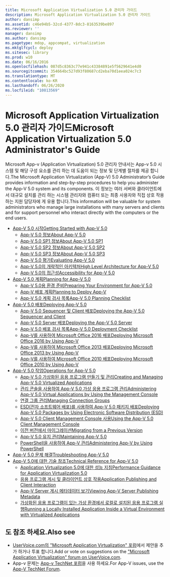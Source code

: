 ```yaml
---
title: Microsoft Application Virtualization 5.0 관리자 가이드
description: Microsoft Application Virtualization 5.0 관리자 가이드
author: dansimp
ms.assetid: c46e94b5-32cd-4377-8dc3-8163539be897
ms.reviewer: ''
manager: dansimp
ms.author: dansimp
ms.pagetype: mdop, appcompat, virtualization
ms.mktglfcycl: deploy
ms.sitesec: library
ms.prod: w10
ms.date: 06/16/2016
ms.openlocfilehash: 087d5c8363c77e941c43384891e5f5629641e4d0
ms.sourcegitcommit: 354664bc527d93f80687cd2eba70d1eea024c7c3
ms.translationtype: MT
ms.contentlocale: ko-KR
ms.lasthandoff: 06/26/2020
ms.locfileid: "10813569"
---
```

# <span data-ttu-id="8c5c2-103">Microsoft Application Virtualization 5.0 관리자 가이드</span><span class="sxs-lookup"><span data-stu-id="8c5c2-103">Microsoft Application Virtualization 5.0 Administrator's Guide</span></span>

<span data-ttu-id="8c5c2-104">Microsoft App-v (Application Virtualization) 5.0 관리자 안내서는 App-v 5.0 시스템 및 해당 구성 요소를 관리 하는 데 도움이 되는 정보 및 단계별 절차를 제공 합니다.</span><span class="sxs-lookup"><span data-stu-id="8c5c2-104">The Microsoft Application Virtualization (App-V) 5.0 Administrator’s Guide provides information and step-by-step procedures to help you administer the App-V 5.0 system and its components.</span></span> <span data-ttu-id="8c5c2-105">이 정보는 여러 서버와 클라이언트에서 대규모 설치를 관리 하는 시스템 관리자와 컴퓨터 또는 최종 사용자와 직접 상호 작용 하는 지원 담당자에 게 유용 합니다.</span><span class="sxs-lookup"><span data-stu-id="8c5c2-105">This information will be valuable for system administrators who manage large installations with many servers and clients and for support personnel who interact directly with the computers or the end users.</span></span>

- [<span data-ttu-id="8c5c2-106">App-V 5.0 시작</span><span class="sxs-lookup"><span data-stu-id="8c5c2-106">Getting Started with App-V 5.0</span></span>](getting-started-with-app-v-50--rtm.md)
  - [<span data-ttu-id="8c5c2-107">App-V 5.0 정보</span><span class="sxs-lookup"><span data-stu-id="8c5c2-107">About App-V 5.0</span></span>](about-app-v-50.md)
  - [<span data-ttu-id="8c5c2-108">App-V 5.0 SP1 정보</span><span class="sxs-lookup"><span data-stu-id="8c5c2-108">About App-V 5.0 SP1</span></span>](about-app-v-50-sp1.md)
  - [<span data-ttu-id="8c5c2-109">App-V 5.0 SP2 정보</span><span class="sxs-lookup"><span data-stu-id="8c5c2-109">About App-V 5.0 SP2</span></span>](about-app-v-50-sp2.md)
  - [<span data-ttu-id="8c5c2-110">App-V 5.0 SP3 정보</span><span class="sxs-lookup"><span data-stu-id="8c5c2-110">About App-V 5.0 SP3</span></span>](about-app-v-50-sp3.md)
  - [<span data-ttu-id="8c5c2-111">App-V 5.0 평가</span><span class="sxs-lookup"><span data-stu-id="8c5c2-111">Evaluating App-V 5.0</span></span>](evaluating-app-v-50.md)
  - [<span data-ttu-id="8c5c2-112">App-V 5.0의 개략적인 아키텍처</span><span class="sxs-lookup"><span data-stu-id="8c5c2-112">High Level Architecture for App-V 5.0</span></span>](high-level-architecture-for-app-v-50.md)
  - [<span data-ttu-id="8c5c2-113">App-V 5.0의 접근성</span><span class="sxs-lookup"><span data-stu-id="8c5c2-113">Accessibility for App-V 5.0</span></span>](accessibility-for-app-v-50.md)
- [<span data-ttu-id="8c5c2-114">App-V 5.0 계획</span><span class="sxs-lookup"><span data-stu-id="8c5c2-114">Planning for App-V 5.0</span></span>](planning-for-app-v-50-rc.md)
  - [<span data-ttu-id="8c5c2-115">App-V 5.0용 환경 준비</span><span class="sxs-lookup"><span data-stu-id="8c5c2-115">Preparing Your Environment for App-V 5.0</span></span>](preparing-your-environment-for-app-v-50.md)
  - [<span data-ttu-id="8c5c2-116">App-V 배포 계획</span><span class="sxs-lookup"><span data-stu-id="8c5c2-116">Planning to Deploy App-V</span></span>](planning-to-deploy-app-v.md)
  - [<span data-ttu-id="8c5c2-117">App-V 5.0 계획 검사 목록</span><span class="sxs-lookup"><span data-stu-id="8c5c2-117">App-V 5.0 Planning Checklist</span></span>](app-v-50-planning-checklist.md)
- [<span data-ttu-id="8c5c2-118">App-V 5.0 배포</span><span class="sxs-lookup"><span data-stu-id="8c5c2-118">Deploying App-V 5.0</span></span>](deploying-app-v-50.md)
  - [<span data-ttu-id="8c5c2-119">App-V 5.0 Sequencer 및 Client 배포</span><span class="sxs-lookup"><span data-stu-id="8c5c2-119">Deploying the App-V 5.0 Sequencer and Client</span></span>](deploying-the-app-v-50-sequencer-and-client.md)
  - [<span data-ttu-id="8c5c2-120">App-V 5.0 Server 배포</span><span class="sxs-lookup"><span data-stu-id="8c5c2-120">Deploying the App-V 5.0 Server</span></span>](deploying-the-app-v-50-server.md)
  - [<span data-ttu-id="8c5c2-121">App-V 5.0 배포 검사 목록</span><span class="sxs-lookup"><span data-stu-id="8c5c2-121">App-V 5.0 Deployment Checklist</span></span>](app-v-50-deployment-checklist.md)
  - [<span data-ttu-id="8c5c2-122">App-V를 사용하여 Microsoft Office 2016 배포</span><span class="sxs-lookup"><span data-stu-id="8c5c2-122">Deploying Microsoft Office 2016 by Using App-V</span></span>](deploying-microsoft-office-2016-by-using-app-v.md)
  - [<span data-ttu-id="8c5c2-123">App-V를 사용하여 Microsoft Office 2013 배포</span><span class="sxs-lookup"><span data-stu-id="8c5c2-123">Deploying Microsoft Office 2013 by Using App-V</span></span>](deploying-microsoft-office-2013-by-using-app-v.md)
  - [<span data-ttu-id="8c5c2-124">App-V를 사용하여 Microsoft Office 2010 배포</span><span class="sxs-lookup"><span data-stu-id="8c5c2-124">Deploying Microsoft Office 2010 by Using App-V</span></span>](deploying-microsoft-office-2010-by-using-app-v.md)
- [<span data-ttu-id="8c5c2-125">App-V 5.0 작업</span><span class="sxs-lookup"><span data-stu-id="8c5c2-125">Operations for App-V 5.0</span></span>](operations-for-app-v-50.md)
  - [<span data-ttu-id="8c5c2-126">App-V 5.0 가상화된 응용 프로그램 만들기 및 관리</span><span class="sxs-lookup"><span data-stu-id="8c5c2-126">Creating and Managing App-V 5.0 Virtualized Applications</span></span>](creating-and-managing-app-v-50-virtualized-applications.md)
  - [<span data-ttu-id="8c5c2-127">관리 콘솔을 사용하여 App-V 5.0 가상 응용 프로그램 관리</span><span class="sxs-lookup"><span data-stu-id="8c5c2-127">Administering App-V 5.0 Virtual Applications by Using the Management Console</span></span>](administering-app-v-50-virtual-applications-by-using-the-management-console.md)
  - [<span data-ttu-id="8c5c2-128">연결 그룹 관리</span><span class="sxs-lookup"><span data-stu-id="8c5c2-128">Managing Connection Groups</span></span>](managing-connection-groups.md)
  - [<span data-ttu-id="8c5c2-129">ESD(전자 소프트웨어 배포)를 사용하여 App-V 5.0 패키지 배포</span><span class="sxs-lookup"><span data-stu-id="8c5c2-129">Deploying App-V 5.0 Packages by Using Electronic Software Distribution (ESD)</span></span>](deploying-app-v-50-packages-by-using-electronic-software-distribution--esd-.md)
  - [<span data-ttu-id="8c5c2-130">App-V 5.0 Client Management Console 사용</span><span class="sxs-lookup"><span data-stu-id="8c5c2-130">Using the App-V 5.0 Client Management Console</span></span>](using-the-app-v-50-client-management-console.md)
  - [<span data-ttu-id="8c5c2-131">이전 버전에서 마이그레이션</span><span class="sxs-lookup"><span data-stu-id="8c5c2-131">Migrating from a Previous Version</span></span>](migrating-from-a-previous-version-app-v-50.md)
  - [<span data-ttu-id="8c5c2-132">App-V 5.0 유지 관리</span><span class="sxs-lookup"><span data-stu-id="8c5c2-132">Maintaining App-V 5.0</span></span>](maintaining-app-v-50.md)
  - [<span data-ttu-id="8c5c2-133">PowerShell을 사용하여 App-V 관리</span><span class="sxs-lookup"><span data-stu-id="8c5c2-133">Administering App-V by Using PowerShell</span></span>](administering-app-v-by-using-powershell.md)
- [<span data-ttu-id="8c5c2-134">App-V 5.0 문제 해결</span><span class="sxs-lookup"><span data-stu-id="8c5c2-134">Troubleshooting App-V 5.0</span></span>](troubleshooting-app-v-50.md)
- [<span data-ttu-id="8c5c2-135">App-V 5.0에 대한 기술 참조</span><span class="sxs-lookup"><span data-stu-id="8c5c2-135">Technical Reference for App-V 5.0</span></span>](technical-reference-for-app-v-50.md)
  - [<span data-ttu-id="8c5c2-136">Application Virtualization 5.0에 대한 성능 지침</span><span class="sxs-lookup"><span data-stu-id="8c5c2-136">Performance Guidance for Application Virtualization 5.0</span></span>](performance-guidance-for-application-virtualization-50.md)
  - [<span data-ttu-id="8c5c2-137">응용 프로그램 게시 및 클라이언트 상호 작용</span><span class="sxs-lookup"><span data-stu-id="8c5c2-137">Application Publishing and Client Interaction</span></span>](application-publishing-and-client-interaction.md)
  - [<span data-ttu-id="8c5c2-138">App-V Server 게시 메타데이터 보기</span><span class="sxs-lookup"><span data-stu-id="8c5c2-138">Viewing App-V Server Publishing Metadata</span></span>](viewing-app-v-server-publishing-metadata.md)
  - [<span data-ttu-id="8c5c2-139">가상화된 응용 프로그램이 있는 가상 환경에서 로컬로 설치된 응용 프로그램 실행</span><span class="sxs-lookup"><span data-stu-id="8c5c2-139">Running a Locally Installed Application Inside a Virtual Environment with Virtualized Applications</span></span>](running-a-locally-installed-application-inside-a-virtual-environment-with-virtualized-applications.md)

## <span data-ttu-id="8c5c2-140">도 참조 하세요.</span><span class="sxs-lookup"><span data-stu-id="8c5c2-140">Also see</span></span>

- <span data-ttu-id="8c5c2-141">[UserVoice.com의 "Microsoft Application Virtualization" 포럼](http://appv.uservoice.com/forums/280448-microsoft-application-virtualization)에서 제안을 추가 하거나 투표 합니다.</span><span class="sxs-lookup"><span data-stu-id="8c5c2-141">Add or vote on suggestions on the ["Microsoft Application Virtualization" forum on UserVoice.com](http://appv.uservoice.com/forums/280448-microsoft-application-virtualization).</span></span>
- <span data-ttu-id="8c5c2-142">App-v 문제는 [App-v TechNet 포럼](https://social.technet.microsoft.com/Forums/home?forum=mdopappv)을 사용 하세요.</span><span class="sxs-lookup"><span data-stu-id="8c5c2-142">For App-V issues, use the [App-V TechNet Forum](https://social.technet.microsoft.com/Forums/home?forum=mdopappv).</span></span>

